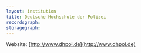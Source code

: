 ```yaml
---
layout: institution
title: Deutsche Hochschule der Polizei
recordsgraph: 
storagegraph: 
---
```


Website: [http://www.dhpol.de](http://www.dhpol.de)
